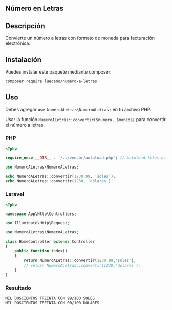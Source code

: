 ## Número en Letras

## Descripción
Convierte un número a letras con formato de moneda para facturación electrónica.

## Instalación
Puedes instalar este paquete mediante composer:

```bash
composer require luecano/numero-a-letras
```

## Uso
Debes agregar `use NumeroALetras\NumeroALetras;` en tu archivo PHP.

Usar la función `NumeroALetras::convertir($numero, $moneda)` para convertir el número a letras.

### PHP

```php
<?php

require_once __DIR__ . '/../vendor/autoload.php'; // Autoload files using Composer autoload

use NumeroALetras\NumeroALetras;

echo NumeroALetras::convertir(1230.99, 'soles');
echo NumeroALetras::convertir(1230, 'dólares');
```

### Laravel

```php
<?php

namespace App\Http\Controllers;

use Illuminate\Http\Request;

use NumeroALetras\NumeroALetras;

class HomeController extends Controller
{
    public function index()
    {
        return NumeroALetras::convertir(1230.99,'soles');    
        // return NumeroALetras::convertir(1230,'dólares');
    }
}
```
### Resultado

```html
MIL DOSCIENTOS TREINTA CON 99/100 SOLES
MIL DOSCIENTOS TREINTA CON 00/100 DÓLARES
```
